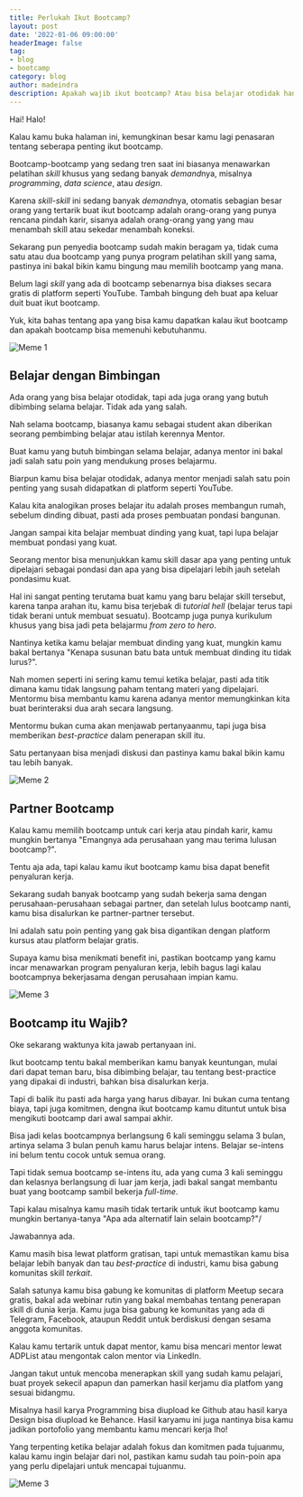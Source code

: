 ```yaml
---
title: Perlukah Ikut Bootcamp?
layout: post
date: '2022-01-06 09:00:00'
headerImage: false
tag:
- blog
- bootcamp
category: blog
author: madeindra
description: Apakah wajib ikut bootcamp? Atau bisa belajar otodidak hanya bermodal Youtube? 
---
```


Hai! Halo!

Kalau kamu buka halaman ini, kemungkinan besar kamu lagi penasaran tentang seberapa penting ikut bootcamp.

Bootcamp-bootcamp yang sedang tren saat ini biasanya menawarkan pelatihan *skill* khusus yang sedang banyak *demand*nya, misalnya *programming*, *data science*, atau *design*.

Karena *skill-skill* ini sedang banyak *demand*nya, otomatis sebagian besar orang yang tertarik buat ikut bootcamp adalah orang-orang yang punya rencana pindah karir, sisanya adalah orang-orang yang yang mau menambah skill atau sekedar menambah koneksi.

Sekarang pun penyedia bootcamp sudah makin beragam ya, tidak cuma satu atau dua bootcamp yang punya program pelatihan skill yang sama, pastinya ini bakal bikin kamu bingung mau memilih bootcamp yang mana.

Belum lagi *skill* yang ada di bootcamp sebenarnya bisa diakses secara gratis di platform seperti YouTube. Tambah bingung deh buat apa keluar duit buat ikut bootcamp.

Yuk, kita bahas tentang apa yang bisa kamu dapatkan kalau ikut bootcamp dan apakah bootcamp bisa memenuhi kebutuhanmu.

![Meme 1](https://madeindra.github.io/assets/memes/youtube-bootcamp.jpeg)

## Belajar dengan Bimbingan

Ada orang yang bisa belajar otodidak, tapi ada juga orang yang butuh dibimbing selama belajar. Tidak ada yang salah.

Nah selama bootcamp, biasanya kamu sebagai student akan diberikan seorang pembimbing belajar atau istilah kerennya Mentor.

Buat kamu yang butuh bimbingan selama belajar, adanya mentor ini bakal jadi salah satu poin yang mendukung proses belajarmu. 

Biarpun kamu bisa belajar otodidak, adanya mentor menjadi salah satu poin penting yang susah didapatkan di platform seperti YouTube. 

Kalau kita analogikan proses belajar itu adalah proses membangun rumah, sebelum dinding dibuat, pasti ada proses pembuatan pondasi bangunan.

Jangan sampai kita belajar membuat dinding yang kuat, tapi lupa belajar membuat pondasi yang kuat. 

Seorang mentor bisa menunjukkan kamu skill dasar apa yang penting untuk dipelajari sebagai pondasi dan apa yang bisa dipelajari lebih jauh setelah pondasimu kuat.

Hal ini sangat penting terutama buat kamu yang baru belajar skill tersebut, karena tanpa arahan itu, kamu bisa terjebak di *tutorial hell* (belajar terus tapi tidak berani untuk membuat sesuatu). Bootcamp juga punya kurikulum khusus yang bisa jadi peta belajarmu *from zero to hero*.

Nantinya ketika kamu belajar membuat dinding yang kuat, mungkin kamu bakal bertanya "Kenapa susunan batu bata untuk membuat dinding itu tidak lurus?".

Nah momen seperti ini sering kamu temui ketika belajar, pasti ada titik dimana kamu tidak langsung paham tentang materi yang dipelajari. Mentormu bisa membantu kamu karena adanya mentor memungkinkan kita buat berinteraksi dua arah secara langsung.

Mentormu bukan cuma akan menjawab pertanyaanmu, tapi juga bisa memberikan *best-practice* dalam penerapan skill itu.

Satu pertanyaan bisa menjadi diskusi dan pastinya kamu bakal bikin kamu tau lebih banyak.

![Meme 2](https://madeindra.github.io/assets/memes/skip-react.jpg)

## Partner Bootcamp

Kalau kamu memilih bootcamp untuk cari kerja atau pindah karir, kamu mungkin bertanya "Emangnya ada perusahaan yang mau terima lulusan bootcamp?".

Tentu aja ada, tapi kalau kamu ikut bootcamp kamu bisa dapat benefit penyaluran kerja.

Sekarang sudah banyak bootcamp yang sudah bekerja sama dengan perusahaan-perusahaan sebagai partner, dan setelah lulus bootcamp nanti, kamu bisa disalurkan ke partner-partner tersebut. 

Ini adalah satu poin penting yang gak bisa digantikan dengan platform kursus atau platform belajar gratis. 

Supaya kamu bisa menikmati benefit ini, pastikan bootcamp yang kamu incar menawarkan program penyaluran kerja, lebih bagus lagi kalau bootcampnya bekerjasama dengan perusahaan impian kamu.

![Meme 3](https://madeindra.github.io/assets/memes/success-bootcamp.jpeg)

## Bootcamp itu Wajib?

Oke sekarang waktunya kita jawab pertanyaan ini.

Ikut bootcamp tentu bakal memberikan kamu banyak keuntungan, mulai dari dapat teman baru, bisa dibimbing belajar, tau tentang best-practice yang dipakai di industri, bahkan bisa disalurkan kerja.

Tapi di balik itu pasti ada harga yang harus dibayar. Ini bukan cuma tentang biaya, tapi juga komitmen, dengna ikut bootcamp kamu dituntut untuk bisa mengikuti bootcamp dari awal sampai akhir.

Bisa jadi kelas bootcampnya berlangsung 6 kali seminggu selama 3 bulan, artinya selama 3 bulan penuh kamu harus belajar intens. Belajar se-intens ini belum tentu cocok untuk semua orang. 

Tapi tidak semua bootcamp se-intens itu, ada yang cuma 3 kali seminggu dan kelasnya berlangsung di luar jam kerja, jadi bakal sangat membantu buat yang bootcamp sambil bekerja *full-time*.

Tapi kalau misalnya kamu masih tidak tertarik untuk ikut bootcamp kamu mungkin bertanya-tanya "Apa ada alternatif lain selain bootcamp?"/

Jawabannya ada.

Kamu masih bisa lewat platform gratisan, tapi untuk memastikan kamu bisa belajar lebih banyak dan tau *best-practice* di industri, kamu bisa gabung komunitas skill *terkait*.

Salah satunya kamu bisa gabung ke komunitas di platform Meetup secara gratis, bakal ada webinar rutin yang bakal membahas tentang penerapan skill di dunia kerja. Kamu juga bisa gabung ke komunitas yang ada di Telegram, Facebook, ataupun Reddit untuk berdiskusi dengan sesama anggota komunitas.

Kalau kamu tertarik untuk dapat mentor, kamu bisa mencari mentor lewat ADPList atau mengontak calon mentor via LinkedIn.

Jangan takut untuk mencoba menerapkan skill yang sudah kamu pelajari, buat proyek sekecil apapun dan pamerkan hasil kerjamu dia platfom yang sesuai bidangmu.

Misalnya hasil karya Programming bisa diupload ke Github atau hasil karya Design bisa diupload ke Behance. Hasil karyamu ini juga nantinya bisa kamu jadikan portofolio yang membantu kamu mencari kerja lho!

Yang terpenting ketika belajar adalah fokus dan komitmen pada tujuanmu, kalau kamu ingin belajar dari nol, pastikan kamu sudah tau poin-poin apa yang perlu dipelajari untuk mencapai tujuanmu.

![Meme 3](https://madeindra.github.io/assets/memes/distracted-bootcamp.jpeg)